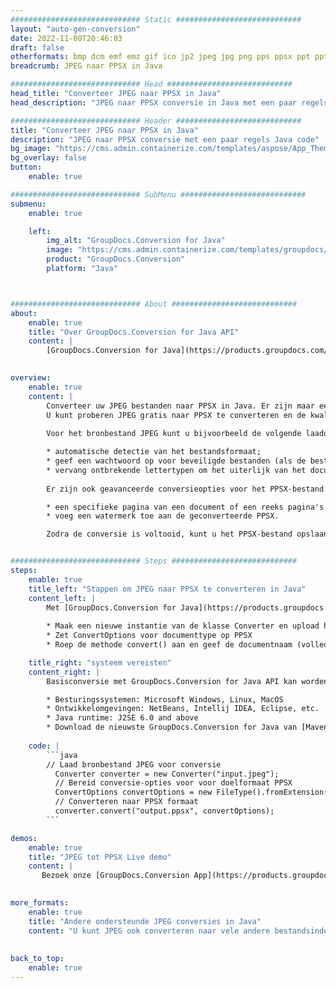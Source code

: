 ```yaml
---
############################# Static ############################
layout: "auto-gen-conversion"
date: 2022-11-08T20:46:03
draft: false
otherformats: bmp dcm emf emz gif ico jp2 jpeg jpg png pps ppsx ppt pptx psb psd svg svgz tga tif tiff webp wmf wmz
breadcrumb: JPEG naar PPSX in Java

############################# Head ############################
head_title: "Converteer JPEG naar PPSX in Java"
head_description: "JPEG naar PPSX conversie in Java met een paar regels code. Converteer meer dan 160 bestandsindelingen met de GroupDocs-documentconversie-API voor Java"

############################# Header ############################
title: "Converteer JPEG naar PPSX in Java"
description: "JPEG naar PPSX conversie met een paar regels Java code"
bg_image: "https://cms.admin.containerize.com/templates/aspose/App_Themes/V3/images/bg/header1.png"
bg_overlay: false
button:
    enable: true

############################# SubMenu ############################
submenu:
    enable: true

    left:
        img_alt: "GroupDocs.Conversion for Java"
        image: "https://cms.admin.containerize.com/templates/groupdocs/images/product-logos/90x90-noborder/groupdocs-conversion-java.png"
        product: "GroupDocs.Conversion"
        platform: "Java"



############################# About ############################
about:
    enable: true
    title: "Over GroupDocs.Conversion for Java API"
    content: |
        [GroupDocs.Conversion for Java](https://products.groupdocs.com/conversion/java/) is een geavanceerde conversie-API voor bestandsindelingen voor het converteren tussen populaire afbeeldings- en documentindelingen zoals Microsoft Office, OpenDocument, PDF, HTML, e-mail, CAD. en nog veel meer met slechts een paar regels code. De native API detecteert automatisch de formaten van de originele documenten en biedt veel opties voor het aanpassen van de geconverteerde documenten. Naast de functie om informatie uit een document te extraheren, ondersteunt het standaard ook het cachen van de conversieresultaten naar de lokale schijf. Elk type cacheopslag kan echter worden ondersteund door de juiste interfaces te implementeren - Amazon S3, Dropbox, Google Drive, Windows Azure, Reddis of andere.
    

overview:
    enable: true
    content: |
        Converteer uw JPEG bestanden naar PPSX in Java. Er zijn maar een paar regels Java code nodig op elk platform naar keuze, zoals Windows, Linux, macOS.
        U kunt proberen JPEG gratis naar PPSX te converteren en de kwaliteit van de conversieresultaten te evalueren. Naast eenvoudige scripts voor bestandsconversie, kunt u meer geavanceerde opties proberen voor het laden van het JPEG-bronbestand en het opslaan van de PPSX-uitvoer. 
        
        Voor het bronbestand JPEG kunt u bijvoorbeeld de volgende laadopties gebruiken:

        * automatische detectie van het bestandsformaat;
        * geef een wachtwoord op voor beveiligde bestanden (als de bestandsindeling dit ondersteunt);
        * vervang ontbrekende lettertypen om het uiterlijk van het document te behouden.
        
        Er zijn ook geavanceerde conversieopties voor het PPSX-bestand:

        * een specifieke pagina van een document of een reeks pagina's converteren;
        * voeg een watermerk toe aan de geconverteerde PPSX.

        Zodra de conversie is voltooid, kunt u het PPSX-bestand opslaan in uw lokale bestandspad of in opslag van derden, zoals FTP, Amazon S3, Google Drive, Dropbox enz. Let op - om JPEG te converteren tot PPSX, hoeft u geen extra software te installeren, zoals MS Office, Open Office, Adobe Acrobat Reader etc.


############################# Steps ############################
steps:
    enable: true
    title_left: "Stappen om JPEG naar PPSX te converteren in Java"
    content_left: |
        Met [GroupDocs.Conversion for Java](https://products.groupdocs.com/conversion/java/) kunnen ontwikkelaars het JPEG-bestand eenvoudig converteren naar PPSX met een paar regels code.
        
        * Maak een nieuwe instantie van de klasse Converter en upload het bestand JPEG met het volledige pad
        * Zet ConvertOptions voor documenttype op PPSX
        * Roep de methode convert() aan en geef de documentnaam (volledig pad) en formaat (PPSX) door als parameter

    title_right: "systeem vereisten"
    content_right: |
        Basisconversie met GroupDocs.Conversion for Java API kan worden gedaan met slechts een paar regels code. Onze API's worden ondersteund op alle belangrijke platforms en besturingssystemen. Voordat u de onderstaande code uitvoert, moet u ervoor zorgen dat de volgende vereisten op uw systeem zijn geïnstalleerd.

        * Besturingssystemen: Microsoft Windows, Linux, MacOS
        * Ontwikkelomgevingen: NetBeans, Intellij IDEA, Eclipse, etc.
        * Java runtime: J2SE 6.0 and above
        * Download de nieuwste GroupDocs.Conversion for Java van [Maven](https://repository.groupdocs.com/webapp/#/artifacts/browse/tree/General/repo/com/groupdocs/groupdocs-conversion)
         
    code: |
        ```java    
        // Laad bronbestand JPEG voor conversie
          Converter converter = new Converter("input.jpeg");
          // Bereid conversie-opties voor voor doelformaat PPSX
          ConvertOptions convertOptions = new FileType().fromExtension("ppsx").getConvertOptions();
          // Converteren naar PPSX formaat
          converter.convert("output.ppsx", convertOptions);
        ```

demos:
    enable: true
    title: "JPEG tot PPSX Live demo"
    content: |
       Bezoek onze [GroupDocs.Conversion App](https://products.groupdocs.app/conversion/family) website en probeer JPEG naar PPSX conversie nu. De gratis demo heeft de volgende voordelen:
          

more_formats:
    enable: true
    title: "Andere ondersteunde JPEG conversies in Java"
    content: "U kunt JPEG ook converteren naar vele andere bestandsindelingen. Zie de lijst hieronder."
       
       
back_to_top:
    enable: true
---
```


